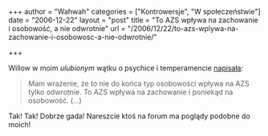 +++
author = "Wahwah"
categories = ["Kontrowersje", "W społeczeństwie"]
date = "2006-12-22"
layout = "post"
title = "To AZS wpływa na zachowanie i osobowość, a nie odwrotnie"
url = "/2006/12/22/to-azs-wplywa-na-zachowanie-i-osobowosc-a-nie-odwrotnie/"

+++

Willow w moim _ulubionym_ wątku o psychice i temperamencie [napisała][1]:

> <span class="postbody">Mam wrażenie, że to nie do końca typ osobowości wpływa na AZS tylko odwrotnie. To AZS wpływa na zachowanie i poniekąd na osobowość</span>. (&#8230;)

Tak! Tak! Dobrze gada! Nareszcie ktoś na forum ma poglądy podobne do moich!

 [1]: http://www.atopowe-zapalenie.pl/forum/viewtopic.php?p=51263#51263